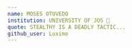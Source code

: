 ```yaml
---
name: MOSES OTUVEDO
institution: UNIVERSITY OF JOS 🚩
quote: STEALTHY IS A DEADLY TACTIC...
github_user: Luximo
---
```

